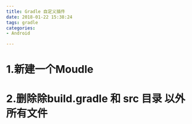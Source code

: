 ```yaml
---
title: Gradle 自定义插件
date: 2018-01-22 15:38:24
tags: gradle
categories:
- Android

---
```

# 1.新建一个Moudle
# 2.删除除build.gradle 和 src 目录 以外所有文件
